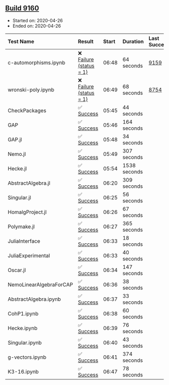 ## [Build 9160](https://oscarci.mathematik.uni-kl.de/job/oscar/9160/)

* Started on: 2020-04-26
* Ended on: 2020-04-26

| Test Name    | Result | Start | Duration | Last Success | First Failure |
|:-------------|:-------|:------|:---------|:-------------|:--------------|
| c-automorphisms.ipynb | ❌ [Failure (status = 1)](https://oscarci.mathematik.uni-kl.de/job/oscar/9160/artifact/logs/build-9160/c-automorphisms.ipynb.log) | 06:48 | 64 seconds | [9159](https://oscarci.mathematik.uni-kl.de/job/oscar/9159/) | [9160](https://oscarci.mathematik.uni-kl.de/job/oscar/9160/) |
| wronski-poly.ipynb | ❌ [Failure (status = 1)](https://oscarci.mathematik.uni-kl.de/job/oscar/9160/artifact/logs/build-9160/wronski-poly.ipynb.log) | 06:49 | 68 seconds | [8754](https://oscarci.mathematik.uni-kl.de/job/oscar/8754/) | [8755](https://oscarci.mathematik.uni-kl.de/job/oscar/8755/) |
| CheckPackages | ✅ [Success](https://oscarci.mathematik.uni-kl.de/job/oscar/9160/artifact/logs/build-9160/CheckPackages.log) | 05:45 | 44 seconds |  |  |
| GAP | ✅ [Success](https://oscarci.mathematik.uni-kl.de/job/oscar/9160/artifact/logs/build-9160/GAP.log) | 05:46 | 164 seconds |  |  |
| GAP.jl | ✅ [Success](https://oscarci.mathematik.uni-kl.de/job/oscar/9160/artifact/logs/build-9160/GAP.jl.log) | 05:48 | 34 seconds |  |  |
| Nemo.jl | ✅ [Success](https://oscarci.mathematik.uni-kl.de/job/oscar/9160/artifact/logs/build-9160/Nemo.jl.log) | 05:49 | 307 seconds |  |  |
| Hecke.jl | ✅ [Success](https://oscarci.mathematik.uni-kl.de/job/oscar/9160/artifact/logs/build-9160/Hecke.jl.log) | 05:54 | 1538 seconds |  |  |
| AbstractAlgebra.jl | ✅ [Success](https://oscarci.mathematik.uni-kl.de/job/oscar/9160/artifact/logs/build-9160/AbstractAlgebra.jl.log) | 06:20 | 309 seconds |  |  |
| Singular.jl | ✅ [Success](https://oscarci.mathematik.uni-kl.de/job/oscar/9160/artifact/logs/build-9160/Singular.jl.log) | 06:25 | 56 seconds |  |  |
| HomalgProject.jl | ✅ [Success](https://oscarci.mathematik.uni-kl.de/job/oscar/9160/artifact/logs/build-9160/HomalgProject.jl.log) | 06:26 | 67 seconds |  |  |
| Polymake.jl | ✅ [Success](https://oscarci.mathematik.uni-kl.de/job/oscar/9160/artifact/logs/build-9160/Polymake.jl.log) | 06:27 | 365 seconds |  |  |
| JuliaInterface | ✅ [Success](https://oscarci.mathematik.uni-kl.de/job/oscar/9160/artifact/logs/build-9160/JuliaInterface.log) | 06:33 | 18 seconds |  |  |
| JuliaExperimental | ✅ [Success](https://oscarci.mathematik.uni-kl.de/job/oscar/9160/artifact/logs/build-9160/JuliaExperimental.log) | 06:33 | 40 seconds |  |  |
| Oscar.jl | ✅ [Success](https://oscarci.mathematik.uni-kl.de/job/oscar/9160/artifact/logs/build-9160/Oscar.jl.log) | 06:34 | 147 seconds |  |  |
| NemoLinearAlgebraForCAP | ✅ [Success](https://oscarci.mathematik.uni-kl.de/job/oscar/9160/artifact/logs/build-9160/NemoLinearAlgebraForCAP.log) | 06:36 | 38 seconds |  |  |
| AbstractAlgebra.ipynb | ✅ [Success](https://oscarci.mathematik.uni-kl.de/job/oscar/9160/artifact/logs/build-9160/AbstractAlgebra.ipynb.log) | 06:37 | 33 seconds |  |  |
| CohP1.ipynb | ✅ [Success](https://oscarci.mathematik.uni-kl.de/job/oscar/9160/artifact/logs/build-9160/CohP1.ipynb.log) | 06:38 | 60 seconds |  |  |
| Hecke.ipynb | ✅ [Success](https://oscarci.mathematik.uni-kl.de/job/oscar/9160/artifact/logs/build-9160/Hecke.ipynb.log) | 06:39 | 76 seconds |  |  |
| Singular.ipynb | ✅ [Success](https://oscarci.mathematik.uni-kl.de/job/oscar/9160/artifact/logs/build-9160/Singular.ipynb.log) | 06:40 | 43 seconds |  |  |
| g-vectors.ipynb | ✅ [Success](https://oscarci.mathematik.uni-kl.de/job/oscar/9160/artifact/logs/build-9160/g-vectors.ipynb.log) | 06:41 | 374 seconds |  |  |
| K3-16.ipynb | ✅ [Success](https://oscarci.mathematik.uni-kl.de/job/oscar/9160/artifact/logs/build-9160/K3-16.ipynb.log) | 06:47 | 78 seconds |  |  |
